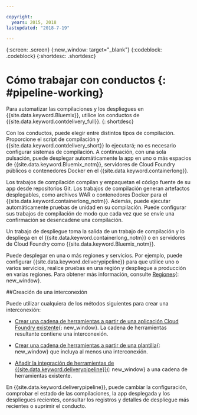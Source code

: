 ```yaml
---

copyright:
  years: 2015, 2018
lastupdated: "2018-7-19"

---
```



{:screen: .screen}
{:new_window: target="_blank"}
{:codeblock: .codeblock}
{:shortdesc: .shortdesc}

# Cómo trabajar con conductos {: #pipeline-working}

Para automatizar las compilaciones y los despliegues en {{site.data.keyword.Bluemix}}, utilice los conductos de {{site.data.keyword.contdelivery_full}}.
{: shortdesc}

Con los conductos, puede elegir entre distintos tipos de compilación. Proporcione el script de compilación y {{site.data.keyword.contdelivery_short}} lo ejecutará; no es necesario configurar sistemas de compilación. A continuación, con una sola pulsación, puede desplegar automáticamente la app en uno o más espacios de {{site.data.keyword.Bluemix_notm}}, servidores de Cloud Foundry públicos o contenedores Docker en el {{site.data.keyword.containerlong}}.

Los trabajos de compilación compilan y empaquetan el código fuente de su app desde repositorios Git. Los trabajos de compilación generan artefactos desplegables, como archivos WAR o contenedores Docker para el {{site.data.keyword.containerlong_notm}}. Además, puede ejecutar automáticamente pruebas de unidad en su compilación. Puede configurar sus trabajos de compilación de modo que cada vez que se envíe una confirmación se desencadene una compilación.

Un trabajo de despliegue toma la salida de un trabajo de compilación y lo despliega en el {{site.data.keyword.containerlong_notm}} o en servidores de Cloud Foundry como {{site.data.keyword.Bluemix_notm}}.

Puede desplegar en una o más regiones y servicios. Por ejemplo, puede configurar {{site.data.keyword.deliverypipeline}} para que utilice uno o varios servicios, realice pruebas en una región y despliegue a producción en varias regiones. Para obtener más información, consulte [Regiones](/docs/overview/whatisbluemix.html#ov_intro_reg){: new_window}.

##Creación de una interconexión

Puede utilizar cualquiera de los métodos siguientes para crear una interconexión:

   * [Crear una cadena de herramientas a partir de una aplicación Cloud Foundry existente](/docs/services/ContinuousDelivery/toolchains_working.html#creating_a_toolchain_from_an_app){: new_window}. La cadena de herramientas resultante contiene una interconexión.

   * [Crear una cadena de herramientas a partir de una plantilla](/docs/services/ContinuousDelivery/toolchains_working.html#creating_a_toolchain_from_a_template){: new_window} que incluya al menos una interconexión.

   * [Añadir la integración de herramientas de {{site.data.keyword.deliverypipeline}}](/docs/services/ContinuousDelivery/toolchains_integrations.html#deliverypipeline){: new_window} a una cadena de herramientas existente.
   
En {{site.data.keyword.deliverypipeline}}, puede cambiar la configuración, comprobar el estado de las compilaciones, la app desplegada y los despliegues recientes, consultar los registros y detalles de despliegue más recientes o suprimir el conducto.
